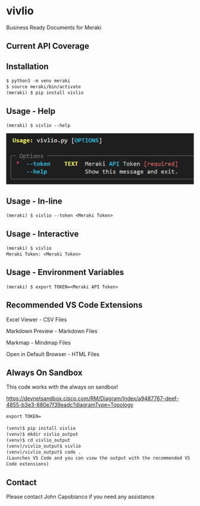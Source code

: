 # vivlio

Business Ready Documents for Meraki

## Current API Coverage

## Installation

```console
$ python3 -m venv meraki
$ source meraki/bin/activate
(meraki) $ pip install vivlio
```

## Usage - Help

```console
(meraki) $ vivlio --help
```

![vivlio Help](/images/help.png)

## Usage - In-line

```console
(meraki) $ vivlio --token <Meraki Token>
```

## Usage - Interactive

```console
(meraki) $ vivlio
Meraki Token: <Meraki Token>
```

## Usage - Environment Variables

```console
(meraki) $ export TOKEN=<Meraki API Token>

```

## Recommended VS Code Extensions

Excel Viewer - CSV Files

Markdown Preview - Markdown Files

Markmap - Mindmap Files

Open in Default Browser - HTML Files

## Always On Sandbox

This code works with the always on sandbox! 

https://devnetsandbox.cisco.com/RM/Diagram/Index/a9487767-deef-4855-b3e3-880e7f39eadc?diagramType=Topology

```console
export TOKEN=

(venv)$ pip install vivlio
(venv)$ mkdir vivlio_output
(venv)$ cd vivlio_output
(venv)/vivlio_output$ vivlio
(venv)/vivlio_output$ code . 
(Launches VS Code and you can view the output with the recommended VS Code extensions)
```
## Contact

Please contact John Capobianco if you need any assistance
